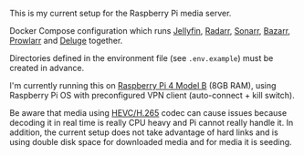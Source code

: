 This is my current setup for the Raspberry Pi media server.

Docker Compose configuration which runs [Jellyfin], [Radarr], [Sonarr], [Bazarr], [Prowlarr] and [Deluge] together.

Directories defined in the environment file (see `.env.example`) must be created in advance.

I'm currently running this on [Raspberry Pi 4 Model B] (8GB RAM), using Raspberry Pi OS with preconfigured VPN client (auto-connect + kill switch).

Be aware that media using [HEVC/H.265] codec can cause issues because decoding it in real time is really CPU heavy and Pi cannot really handle it. In addition, the current setup does not take advantage of hard links and is using double disk space for downloaded media and for media it is seeding.

[Jellyfin]: https://github.com/jellyfin/jellyfin
[Radarr]: https://github.com/Radarr/Radarr
[Sonarr]: https://github.com/Sonarr/Sonarr
[Bazarr]: https://github.com/morpheus65535/bazarr
[Prowlarr]: https://github.com/Prowlarr/Prowlarr
[Deluge]: https://github.com/deluge-torrent/deluge
[Raspberry Pi 4 Model B]: https://www.raspberrypi.com/products/raspberry-pi-4-model-b/specifications/
[HEVC/H.265]: https://en.wikipedia.org/wiki/High_Efficiency_Video_Coding
